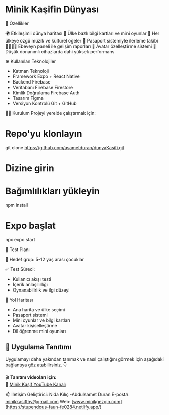 # Minik Kaşifin Dünyası

🚀 Özellikler

🌍 Etkileşimli dünya haritası
🧠 Ülke bazlı bilgi kartları ve mini oyunlar
🎵 Her ülkeye özgü müzik ve kültürel öğeler
🛂 Pasaport sistemiyle ilerleme takibi
👨‍👩‍👧‍👦 Ebeveyn paneli ile gelişim raporları
🎨 Avatar özelleştirme sistemi
📱 Düşük donanımlı cihazlarda dahi yüksek performans




⚙️ Kullanılan Teknolojiler

- Katman	Teknoloji
- Framework	Expo + React Native
- Backend	Firebase
- Veritabanı	Firebase Firestore
- Kimlik Doğrulama	Firebase Auth
- Tasarım	Figma
- Versiyon Kontrolü	Git + GitHub



🧑‍💻 Kurulum
Projeyi yerelde çalıştırmak için:
# Repo'yu klonlayın
git clone https://github.com/asametduran/dunyaKasifi.git

# Dizine girin

# Bağımlılıkları yükleyin
npm install

# Expo başlat
npx expo start


🧪 Test Planı

👶 Hedef grup: 5-12 yaş arası çocuklar


✅ Test Süreci:

- Kullanıcı akışı testi
- İçerik anlaşılırlığı
- Oynanabilirlik ve ilgi düzeyi


📌 Yol Haritası
- Ana harita ve ülke seçimi
- Pasaport sistemi
- Mini oyunlar ve bilgi kartları
- Avatar kişiselleştirme
- Dil öğrenme mini oyunları

## 📱 Uygulama Tanıtımı

Uygulamayı daha yakından tanımak ve nasıl çalıştığını görmek için aşağıdaki bağlantıya göz atabilirsiniz. 👇

🎬 **Tanıtım videoları için:**  
🔗 [Minik Kaşif YouTube Kanalı](https://www.youtube.com/@minikkasifthy)


📫 İletişim
Geliştirici: Nida Kılıç -Abdulsamet Duran
E-posta: minikkasifthy@gmail.com
Web: [www.minikgezgin.com](https://stupendous-faun-fe0284.netlify.app/)



